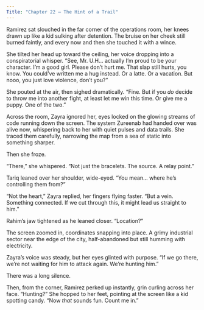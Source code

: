 ```yaml
---
Title: "Chapter 22 – The Hint of a Trail"
---
```


Ramirez sat slouched in the far corner of the operations room, her knees drawn up like a kid sulking after detention. The bruise on her cheek still burned faintly, and every now and then she touched it with a wince.

She tilted her head up toward the ceiling, her voice dropping into a conspiratorial whisper. “See, Mr. U.H… actually I’m proud to be your character. I’m a good girl. Please don’t hurt me. That slap still hurts, you know. You could’ve written me a hug instead. Or a latte. Or a vacation. But nooo, you just love violence, don’t you?”

She pouted at the air, then sighed dramatically. “Fine. But if you *do* decide to throw me into another fight, at least let me win this time. Or give me a puppy. One of the two.”

Across the room, Zayra ignored her, eyes locked on the glowing streams of code running down the screen. The system Zureenab had handed over was alive now, whispering back to her with quiet pulses and data trails. She traced them carefully, narrowing the map from a sea of static into something sharper.

Then she froze.

“There,” she whispered. “Not just the bracelets. The source. A relay point.”

Tariq leaned over her shoulder, wide-eyed. “You mean… where he’s controlling them from?”

“Not the heart,” Zayra replied, her fingers flying faster. “But a vein. Something connected. If we cut through this, it might lead us straight to him.”

Rahim’s jaw tightened as he leaned closer. “Location?”

The screen zoomed in, coordinates snapping into place. A grimy industrial sector near the edge of the city, half-abandoned but still humming with electricity.

Zayra’s voice was steady, but her eyes glinted with purpose. “If we go there, we’re not waiting for him to attack again. We’re hunting him.”

There was a long silence.

Then, from the corner, Ramirez perked up instantly, grin curling across her face. “Hunting?” She hopped to her feet, pointing at the screen like a kid spotting candy. “Now *that* sounds fun. Count me in.”